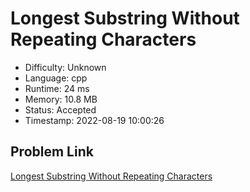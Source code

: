 # Longest Substring Without Repeating Characters

- Difficulty: Unknown
- Language: cpp
- Runtime: 24 ms
- Memory: 10.8 MB
- Status: Accepted
- Timestamp: 2022-08-19 10:00:26

## Problem Link
[Longest Substring Without Repeating Characters](https://leetcode.com/problems/longest-substring-without-repeating-characters)

